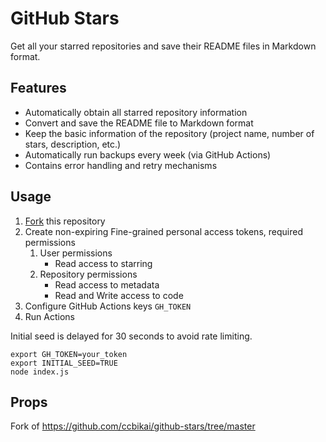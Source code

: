 # GitHub Stars

Get all your starred repositories and save their README files in Markdown format.

## Features

- Automatically obtain all starred repository information
- Convert and save the README file to Markdown format
- Keep the basic information of the repository (project name, number of stars, description, etc.)
- Automatically run backups every week (via GitHub Actions)
- Contains error handling and retry mechanisms

## Usage

1. [Fork](https://github.com/davidwells/github-stars/fork) this repository
2. Create non-expiring Fine-grained personal access tokens, required permissions
   1. User permissions
      - Read access to starring
   2. Repository permissions
      - Read access to metadata
      - Read and Write access to code
3. Configure GitHub Actions keys `GH_TOKEN`
4. Run Actions

Initial seed is delayed for 30 seconds to avoid rate limiting.

```
export GH_TOKEN=your_token
export INITIAL_SEED=TRUE
node index.js
```


## Props

Fork of https://github.com/ccbikai/github-stars/tree/master